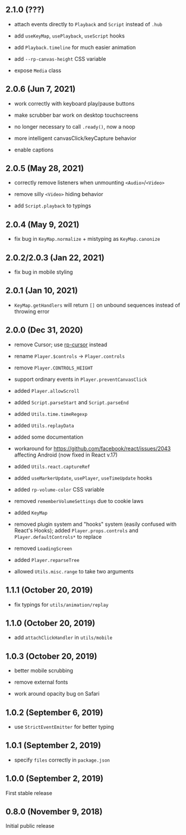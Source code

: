 ## 2.1.0 (???)

* attach events directly to `Playback` and `Script` instead of `.hub`

* add `useKeyMap`, `usePlayback`, `useScript` hooks

* add `Playback.timeline` for much easier animation

* add `--rp-canvas-height` CSS variable

* expose `Media` class

## 2.0.6 (Jun 7, 2021)

* work correctly with keyboard play/pause buttons

* make scrubber bar work on desktop touchscreens

* no longer necessary to call `.ready()`, now a noop

* more intelligent canvasClick/keyCapture behavior

* enable captions

## 2.0.5 (May 28, 2021)

* correctly remove listeners when unmounting `<Audio>`/`<Video>`

* remove silly `<Video>` hiding behavior

* add `Script.playback` to typings

## 2.0.4 (May 9, 2021)

* fix bug in `KeyMap.normalize` + mistyping as `KeyMap.canonize`

## 2.0.2/2.0.3 (Jan 22, 2021)

* fix bug in mobile styling

## 2.0.1 (Jan 10, 2021)

* `KeyMap.getHandlers` will return `[]` on unbound sequences instead of throwing error

## 2.0.0 (Dec 31, 2020)

* remove Cursor; use [rp-cursor](https://www.npmjs.com/package/rp-cursor) instead

* rename `Player.$controls` -> `Player.controls`

* remove `Player.CONTROLS_HEIGHT`

* support ordinary events in `Player.preventCanvasClick`

* added `Player.allowScroll`

* added `Script.parseStart` and `Script.parseEnd`

* added `Utils.time.timeRegexp`

* added `Utils.replayData`

* added some documentation

* workaround for https://github.com/facebook/react/issues/2043 affecting Android (now fixed in React v.17)

* added `Utils.react.captureRef`

* added `useMarkerUpdate`, `usePlayer`, `useTimeUpdate` hooks

* added `rp-volume-color` CSS variable

* removed `rememberVolumeSettings` due to cookie laws

* added `KeyMap`

* removed plugin system and "hooks" system (easily confused with React's Hooks); added `Player.props.controls` and `Player.defaultControls*` to replace

* removed `LoadingScreen`

* added `Player.reparseTree`

* allowed `Utils.misc.range` to take two arguments

## 1.1.1 (October 20, 2019)

* fix typings for `utils/animation/replay`

## 1.1.0 (October 20, 2019)

* add `attachClickHandler` in `utils/mobile`

## 1.0.3 (October 20, 2019)

* better mobile scrubbing

* remove external fonts

* work around opacity bug on Safari

## 1.0.2 (September 6, 2019)

* use `StrictEventEmitter` for better typing

## 1.0.1 (September 2, 2019)

* specify `files` correctly in `package.json`

## 1.0.0 (September 2, 2019)

First stable release

## 0.8.0 (November 9, 2018)

Initial public release
